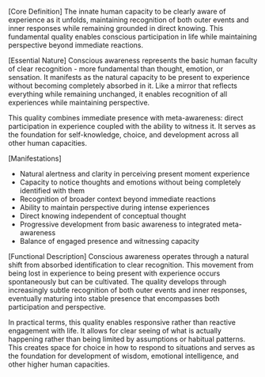 [Core Definition]
The innate human capacity to be clearly aware of experience as it unfolds, maintaining recognition of both outer events and inner responses while remaining grounded in direct knowing. This fundamental quality enables conscious participation in life while maintaining perspective beyond immediate reactions.

[Essential Nature]
Conscious awareness represents the basic human faculty of clear recognition - more fundamental than thought, emotion, or sensation. It manifests as the natural capacity to be present to experience without becoming completely absorbed in it. Like a mirror that reflects everything while remaining unchanged, it enables recognition of all experiences while maintaining perspective.

This quality combines immediate presence with meta-awareness: direct participation in experience coupled with the ability to witness it. It serves as the foundation for self-knowledge, choice, and development across all other human capacities.

[Manifestations]
- Natural alertness and clarity in perceiving present moment experience
- Capacity to notice thoughts and emotions without being completely identified with them
- Recognition of broader context beyond immediate reactions
- Ability to maintain perspective during intense experiences
- Direct knowing independent of conceptual thought
- Progressive development from basic awareness to integrated meta-awareness
- Balance of engaged presence and witnessing capacity

[Functional Description]
Conscious awareness operates through a natural shift from absorbed identification to clear recognition. This movement from being lost in experience to being present with experience occurs spontaneously but can be cultivated. The quality develops through increasingly subtle recognition of both outer events and inner responses, eventually maturing into stable presence that encompasses both participation and perspective.

In practical terms, this quality enables responsive rather than reactive engagement with life. It allows for clear seeing of what is actually happening rather than being limited by assumptions or habitual patterns. This creates space for choice in how to respond to situations and serves as the foundation for development of wisdom, emotional intelligence, and other higher human capacities.